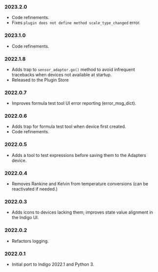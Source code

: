 ### 2023.2.0
- Code refinements.
- Fixes `plugin does not define method scale_type_changed` error.

### 2023.1.0
- Code refinements.

### 2022.1.8
- Adds trap to `sensor_adaptor.go()` method to avoid infrequent tracebacks when devices not available at startup.
- Released to the Plugin Store

### 2022.0.7
- Improves formula test tool UI error reporting (error_msg_dict).

### 2022.0.6
- Adds trap for formula test tool when device first created.
- Code refinements.

### 2022.0.5
- Adds a tool to test expressions before saving them to the Adapters device.

### 2022.0.4
- Removes Rankine and Kelvin from temperature conversions (can be reactivated if needed.)

### 2022.0.3
- Adds icons to devices lacking them; improves state value alignment in the Indigo UI.
 
### 2022.0.2
- Refactors logging.

### 2022.0.1
- Initial port to Indigo 2022.1 and Python 3.
